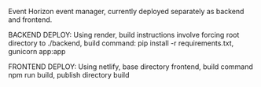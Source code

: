 Event Horizon event manager, currently deployed separately as backend and frontend.

BACKEND DEPLOY:
Using render, build instructions involve forcing root directory to ./backend, build command: pip install -r requirements.txt, gunicorn app:app

FRONTEND DEPLOY:
Using netlify, base directory frontend, build command npm run build, publish directory build
